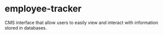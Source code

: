 # employee-tracker
CMS interface that allow users to easily view and interact with information stored in databases.
